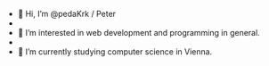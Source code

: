 - 👋 Hi, I’m @pedaKrk / Peter
- 
- 👀 I’m interested in web development and programming in general.
- 
- 🌱 I’m currently studying computer science in Vienna.
